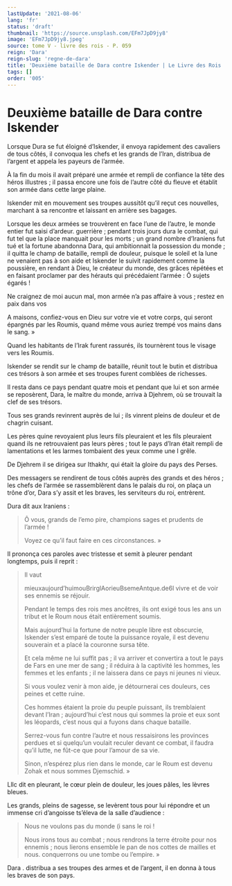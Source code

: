 ```yaml
---
lastUpdate: '2021-08-06'
lang: 'fr'
status: 'draft'
thumbnail: 'https://source.unsplash.com/EFm7JpD9jy8'
image: 'EFm7JpD9jy8.jpeg'
source: tome V - livre des rois - P. 059
reign: 'Dara'
reign-slug: 'regne-de-dara'
title: 'Deuxième bataille de Dara contre Iskender | Le Livre des Rois | Shâhnâmeh'
tags: []
order: '005'
---
```


<!-- LTeX: language=fr -->

# Deuxième bataille de Dara contre Iskender

Lorsque Dura se fut éloigné d’Iskender, il envoya rapidement des cavaliers de tous côtés, il convoqua les chefs et les grands de l’Iran, distribua de l’argent et appela les payeurs de l’armée.

À la fin du mois il avait préparé une armée et rempli de confiance la tête des héros illustres ; il passa encore une fois de l’autre côté du fleuve et établit son armée dans cette large plaine.

Iskender mit en mouvement ses troupes aussitôt qu’il reçut ces nouvelles, marchant à sa rencontre et laissant en arrière ses bagages.

Lorsque les deux armées se trouvèrent en face l’une de l’autre, le monde entier fut saisi d’ardeur. guerrière ; pendant trois jours dura le combat, qui fut tel que la place manquait pour les morts ; un grand nombre d’Iraniens fut tué et la fortune abandonna Dara, qui ambitionnait la possession du monde ; il quitta le champ de bataille, rempli de douleur, puisque le soleil et la lune ne venaient pas à son aide et Iskender le suivit rapidement comme la poussière, en rendant à Dieu, le créateur du monde, des grâces répétées et en faisant proclamer par des hérauts qui précédaient l’armée : Ô sujets égarés !

Ne craignez de moi aucun mal, mon armée n’a pas affaire à vous ; restez en paix dans vos

A maisons, confiez-vous en Dieu sur votre vie et votre corps, qui seront épargnés par les Roumis, quand même vous auriez trempé vos mains dans le sang. »

Quand les habitants de l’Irak furent rassurés, ils tournèrent tous le visage vers les Roumis.

Iskender se rendit sur le champ de bataille, réunit tout le butin et distribua ces trésors à son armée et ses troupes furent comblées de richesses.

Il resta dans ce pays pendant quatre mois et pendant que lui et son armée se reposèrent, Dara, le maître du monde, arriva à Djehrem, où se trouvait la clef de ses trésors.

Tous ses grands revinrent auprès de lui ; ils vinrent pleins de douleur et de chagrin cuisant.

Les pères quine revoyaient plus leurs fils pleuraient et les fils pleuraient quand ils ne retrouvaient pas leurs pères ; tout le pays d’Iran était rempli de lamentations et les larmes tombaient des yeux comme une I grêle.

De Djehrem il se dirigea sur Ithakhr, qui était la gloire du pays des Perses.

Des messagers se rendirent de tous côtés auprès des grands et des héros ; les chefs de l’armée se rassemblèrent dans le palais du roi, on plaça un trône d’or, Dara s’y assit et les braves, les serviteurs du roi, entrèrent.

Dura dit aux Iraniens :

> Ô vous, grands de l’emo pire, champions sages et prudents de l’armée !
>
> Voyez ce qu’il faut faire en ces circonstances. »

Il prononça ces paroles avec tristesse et semit à pleurer pendant longtemps, puis il reprit :

> Il vaut
>
> mieuxaujourd’huimouBrirglAorieuBsemeAntque.de6l vivre et de voir ses ennemis se réjouir.
>
> Pendant le temps des rois mes ancêtres, ils ont exigé tous les ans un tribut et le Roum nous était entièrement soumis.
>
> Mais aujourd’hui la fortune de notre peuple libre est obscurcie, Iskender s’est emparé de toute la puissance royale, il est devenu souverain et a placé la couronne sursa tête.
>
> Et cela même ne lui suffit pas ; il va arriver et convertira a tout le pays de Fars en une mer de sang ; il réduira à la captivité les hommes, les femmes et les enfants ; il ne laissera dans ce pays ni jeunes ni vieux.
>
> Si vous voulez venir à mon aide, je détournerai ces douleurs, ces peines et cette ruine.
>
> Ces hommes étaient la proie du peuple puissant, ils tremblaient devant l’Iran ; aujourd’hui c’est nous qui sommes la proie et eux sont les léopards, c’est nous qui a fuyons dans chaque bataille.
>
> Serrez-vous fun contre l’autre et nous ressaisirons les provinces perdues et si quelqu’un voulait reculer devant ce combat, il faudra qu’il lutte, ne fût-ce que pour l’amour de sa vie.
>
> Sinon, n’espérez plus rien dans le monde, car le Roum est devenu Zohak et nous sommes Djemschid. »

Lllc dit en pleurant, le cœur plein de douleur, les joues pâles, les lèvres bleues.

Les grands, pleins de sagesse, se levèrent tous pour lui répondre et un immense cri d’angoisse ts’éleva de la salle d’audience :

> Nous ne voulons pas du monde (i sans le roi !
>
> Nous irons tous au combat ; nous rendrons la terre étroite pour nos ennemis ; nous lierons ensemble le pan de nos cottes de mailles et nous. conquerrons ou une tombe ou l’empire. »

Dara .
distribua a ses troupes des armes et de l’argent, il en donna à tous les braves de son pays.
